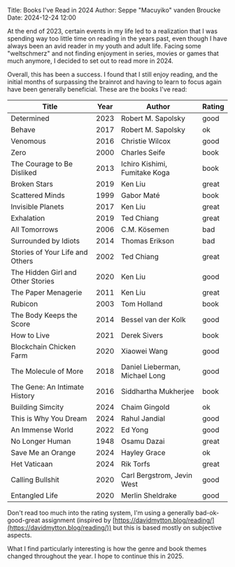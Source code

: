Title: Books I've Read in 2024
Author: Seppe "Macuyiko" vanden Broucke
Date: 2024-12-24 12:00

At the end of 2023, certain events in my life led to a realization that I was spending way too little time on reading in the years past, even though I have always been an avid reader in my youth and adult life. Facing some "weltschmerz" and not finding enjoyment in series, movies or games that much anymore, I decided to set out to read more in 2024.

Overall, this has been a success. I found that I still enjoy reading, and the initial months of surpassing the brainrot and having to learn to focus again have been generally beneficial. These are the books I've read:

Title						|	Year	|	Author							|	Rating
---							|	---		|	---								|	---
Determined					|	2023	|	Robert M. Sapolsky				|	good
Behave						|	2017	|	Robert M. Sapolsky				|	ok
Venomous					|	2016	|	Christie Wilcox					|	good
Zero						|	2000	|	Charles Seife 					| 	book	|	good
The Courage to Be Disliked	|	2013	|	Ichiro Kishimi, Fumitake Koga 	| 	book 	| 	good
Broken Stars				|	2019	|	Ken Liu							|	great
Scattered Minds				|	1999	|	Gabor Maté						| 	book	|	great
Invisible Planets			|	2017	|	Ken Liu							| 	great
Exhalation					|	2019	|	Ted Chiang						|	great
All Tomorrows				|	2006	|	C.M. Kösemen					|	bad
Surrounded by Idiots		|	2014	|	Thomas Erikson					|	bad
Stories of Your Life and Others		| 2002	|	Ted Chiang					|	great
The Hidden Girl and Other Stories 	| 2020 	| 	Ken Liu						|	good
The Paper Menagerie				  	| 2011 	|	Ken Liu						|	great
Rubicon						|	2003	|	Tom Holland						| 	book	| 	great
The Body Keeps the Score	| 	2014	|	Bessel van der Kolk				|	good
How to Live					| 	2021	|	Derek Sivers					| 	book	| 	good
Blockchain Chicken Farm		|	2020	|	Xiaowei Wang					|	good
The Molecule of More		| 	2018	|	Daniel Lieberman, Michael Long	|	good
The Gene: An Intimate History		| 2016	|	Siddhartha Mukherjee		| 	book	|	great
Building Simcity			|	2024	| 	Chaim Gingold					| 	ok
This is Why You Dream		| 	2024	|  	Rahul Jandial					| 	good
An Immense World			|	2022	|	Ed Yong							|	good
No Longer Human 			|	1948	|	Osamu Dazai						|	great
Save Me an Orange			|	2024	|	Hayley Grace					|	ok
Het Vaticaan				|	2024	|	Rik Torfs						|	great
Calling Bullshit			|	2020	|	Carl Bergstrom, Jevin West		| 	good
Entangled Life				|	2020	|	Merlin Sheldrake				| 	good

Don't read too much into the rating system, I'm using a generally bad-ok-good-great assignment (inspired by [https://davidmytton.blog/reading/](https://davidmytton.blog/reading/)) but this is based mostly on subjective aspects.

What I find particularly interesting is how the genre and book themes changed throughout the year. I hope to continue this in 2025.
